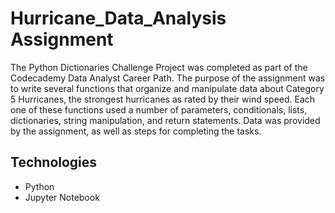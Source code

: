 # Hurricane_Data_Analysis Assignment

The Python Dictionaries Challenge Project was completed as part of the Codecademy Data Analyst Career Path.
The purpose of the assignment was to write several functions that organize and manipulate data about Category 5 Hurricanes, the strongest hurricanes as rated by their wind speed. Each one of these functions used a number of parameters, conditionals, lists, dictionaries, string manipulation, and return statements.
Data was provided by the assignment, as well as steps for completing the tasks.

## Technologies
- Python
- Jupyter Notebook
